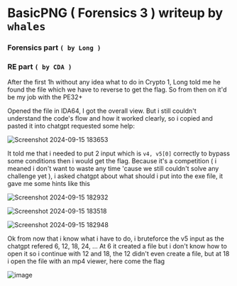 # BasicPNG ( Forensics 3 ) writeup by `whales`

### Forensics part `( by Long )`



### RE part `( by CDA )`
After the first 1h without any idea what to do in Crypto 1, Long told me he found the file which we have to reverse to get the flag. So from then on it'd be my job with the PE32+

Opened the file in IDA64, I got the overall view. But i still couldn't understand the code's flow and how it worked clearly, so i copied and pasted it into chatgpt requested some help:


![Screenshot 2024-09-15 183653](https://github.com/user-attachments/assets/cf9aafb9-a7e5-445f-92df-f2ce2a2a3d20)


It told me that i needed to put 2 input which is ```v4, v5[0]``` correctly to bypass some conditions then i would get the flag.
Because it's a competition ( i meaned i don't want to waste any time 'cause we still couldn't solve any challenge yet ), i asked chatgpt about what should i put into the exe file, it gave me some hints like this


![Screenshot 2024-09-15 182932](https://github.com/user-attachments/assets/9ae66fe6-a98e-4daf-96d7-e48151da8541)


![Screenshot 2024-09-15 183518](https://github.com/user-attachments/assets/f905bf78-4cf1-4cfd-8e9e-493336249ea8)


![Screenshot 2024-09-15 182948](https://github.com/user-attachments/assets/34b61b32-ad45-4af3-9f16-d2f253a79769)

Ok from now that i know what i have to do, i bruteforce the v5 input as the chatgpt refered 6, 12, 18, 24, ... At 6 it created a file but i don't know how to open it so i continue with 12 and 18, the 12 didn't even create a file, but at 18 i open the file with an mp4 viewer, here come the flag 


![image](https://github.com/user-attachments/assets/f0529010-a2f5-4470-ae4b-52065e70a99f)


